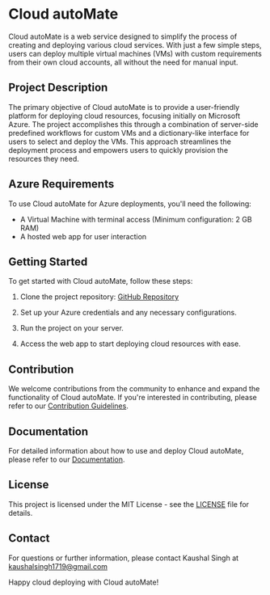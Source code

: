 # Cloud autoMate

Cloud autoMate is a web service designed to simplify the process of creating and deploying various cloud services. With just a few simple steps, users can deploy multiple virtual machines (VMs) with custom requirements from their own cloud accounts, all without the need for manual input.

## Project Description

The primary objective of Cloud autoMate is to provide a user-friendly platform for deploying cloud resources, focusing initially on Microsoft Azure. The project accomplishes this through a combination of server-side predefined workflows for custom VMs and a dictionary-like interface for users to select and deploy the VMs. This approach streamlines the deployment process and empowers users to quickly provision the resources they need.

## Azure Requirements

To use Cloud autoMate for Azure deployments, you'll need the following:

- A Virtual Machine with terminal access (Minimum configuration: 2 GB RAM)
- A hosted web app for user interaction

## Getting Started

To get started with Cloud autoMate, follow these steps:

1. Clone the project repository: [GitHub Repository](https://github.com/Kaushalsingh79/CPT-project)

2. Set up your Azure credentials and any necessary configurations.

3. Run the project on your server.

4. Access the web app to start deploying cloud resources with ease.

## Contribution

We welcome contributions from the community to enhance and expand the functionality of Cloud autoMate. If you're interested in contributing, please refer to our [Contribution Guidelines](CONTRIBUTING.md).

## Documentation

For detailed information about how to use and deploy Cloud autoMate, please refer to our [Documentation](https://docs.google.com/presentation/d/11FJGFkhI3t8tyrujjRo9dVvgs1auYwxPmDGk5QWxf2g/edit?usp=sharing).

## License

This project is licensed under the MIT License - see the [LICENSE](LICENSE) file for details.

## Contact

For questions or further information, please contact Kaushal Singh at kaushalsingh1719@gmail.com

Happy cloud deploying with Cloud autoMate!
